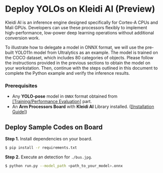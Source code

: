 # Deploy YOLOs on Kleidi AI (Preview)

Kleidi AI is an inference engine designed specifically for Cortex-A CPUs and Mali GPUs. Developers can use these processors flexibly to implement high-performance, low-power deep learning operations without additional conversion work.

To illustrate how to delegate a model in ONNX format, we will use the pre-built YOLO11n model from Ultralytics as an example. The model is trained on the COCO dataset, which includes 80 categories of objects. Please follow the instructions provided in the previous sections to obtain the model on your workstation. Then, continue with the steps outlined in this document to complete the Python example and verify the inference results.

### Prerequisites

* Any **YOLO-pose** model in `ONNX` format obtained from [[Training/Performance Evaluation]](https://github.com/R300-AI/ITRI-AI-Hub/tree/main/Model-Zoo/Object-Detection/YOLOs(preview)) part.
* An **Arm Processors Board** with **Kleidi AI** Library installed. ([[Installation Guide]](https://r300-ai.github.io/ITRI-AI-Hub/docs/pages/runtime/kleidi.html))

## Deploy Sample Codes on Board

**Step 1.** Install dependencies on your board.

```bash
$ pip install -r requirements.txt
```

**Step 2.** Execute an detection for `./bus.jpg`.

```bash
$ python run.py --model_path <path_to_your_model>.onnx
```
